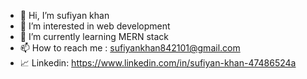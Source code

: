 - 👋 Hi, I’m sufiyan khan
- 👀 I’m interested in web development
- 🌱 I’m currently learning MERN stack
- 📫 How to reach me : sufiyankhan842101@gmail.com
- 📈 Linkedin: https://www.linkedin.com/in/sufiyan-khan-47486524a 


<!---
sufiyan10-1/sufiyan10-1 is a ✨ special ✨ repository because its `README.md` (this file) appears on your GitHub profile.
You can click the Preview link to take a look at your changes.
--->
